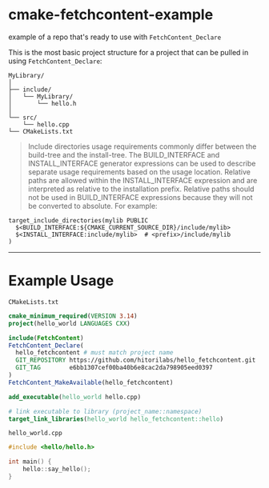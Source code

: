 # cmake-fetchcontent-example
example of a repo that's ready to use with `FetchContent_Declare`

This is the most basic project structure for a project that can be pulled in using `FetchContent_Declare`:

```
MyLibrary/
│
├── include/
│   └── MyLibrary/
│       └── hello.h
│
└── src/
    └── hello.cpp
└── CMakeLists.txt
```

> Include directories usage requirements commonly differ between the build-tree and the install-tree. The BUILD_INTERFACE and INSTALL_INTERFACE generator expressions can be used to describe separate usage requirements based on the usage location. Relative paths are allowed within the INSTALL_INTERFACE expression and are interpreted as relative to the installation prefix. Relative paths should not be used in BUILD_INTERFACE expressions because they will not be converted to absolute. For example:

```
target_include_directories(mylib PUBLIC
  $<BUILD_INTERFACE:${CMAKE_CURRENT_SOURCE_DIR}/include/mylib>
  $<INSTALL_INTERFACE:include/mylib>  # <prefix>/include/mylib
)
```

---

# Example Usage

`CMakeLists.txt`

```cmake
cmake_minimum_required(VERSION 3.14)
project(hello_world LANGUAGES CXX)

include(FetchContent)
FetchContent_Declare(
  hello_fetchcontent # must match project name
  GIT_REPOSITORY https://github.com/hitorilabs/hello_fetchcontent.git
  GIT_TAG        e6bb1307cef00ba40b6e8cac2da798905eed0397
)
FetchContent_MakeAvailable(hello_fetchcontent)

add_executable(hello_world hello.cpp)

# link executable to library (project_name::namespace)
target_link_libraries(hello_world hello_fetchcontent::hello)
```

`hello_world.cpp`

```cpp
#include <hello/hello.h>

int main() {
    hello::say_hello();
}
```
